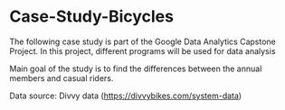 # Case-Study-Bicycles
The following case study is part of the Google Data Analytics Capstone Project. In this project, different programs will be used for data analysis

Main goal of the study is to find the differences between the annual members and casual riders. 

Data source: Divvy data (https://divvybikes.com/system-data)
